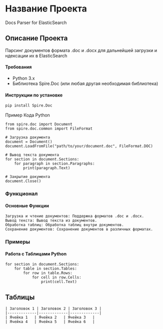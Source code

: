 # Название Проекта
Docs Parser for ElasticSearch
## Описание Проекта

Парсинг документов формата .doc и .docx для дальнейшей загрузки и ндексации их в ElasticSearch

#### Требования

- Python 3.x
- Библиотека Spire.Doc (или любая другая необходимая библиотека)

#### Инструкции по установке

```bash
pip install Spire.Doc
```
Пример Кода Python
````
from spire.doc import Document
from spire.doc.common import FileFormat

# Загрузка документа
document = Document()
document.LoadFromFile("path/to/your/document.doc", FileFormat.DOC)

# Вывод текста документа
for section in document.Sections:
    for paragraph in section.Paragraphs:
        print(paragraph.Text)

# Закрытие документа
document.Close()
````

### Функционал
#### Основные Функции
```
Загрузка и чтение документов: Поддержка форматов .doc и .docx.
Вывод текста: Вывод текста из документов.
Обработка таблиц: Обработка таблиц внутри документов.
Сохранение документов: Сохранение документов в различных форматах.
```
### Примеры
#### Работа с Таблицами Python
```
for section in document.Sections:
    for table in section.Tables:
        for row in table.Rows:
            for cell in row.Cells:
                print(cell.Text)
```

## Таблицы
````
| Заголовок 1 | Заголовок 2 | Заголовок 3 |
|-------------|-------------|-------------|
| Ячейка 1   | Ячейка 2   | Ячейка 3   |
| Ячейка 4   | Ячейка 5   | Ячейка 6   |
